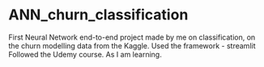 # ANN_churn_classification
First Neural Network end-to-end project made by me on classification, on the churn modelling data from the Kaggle.
Used the framework - streamlit
Followed the Udemy course. As I am learning.
